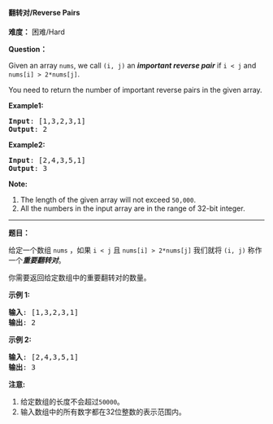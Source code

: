 #### 翻转对/Reverse Pairs
**难度：** 困难/Hard

**Question：** 

<p>Given an array <code>nums</code>, we call <code>(i, j)</code> an <b><i>important reverse pair</i></b> if <code>i &lt; j</code> and <code>nums[i] &gt; 2*nums[j]</code>.</p>

<p>You need to return the number of important reverse pairs in the given array.</p>

<p><b>Example1:</b>
<pre>
<b>Input</b>: [1,3,2,3,1]
<b>Output</b>: 2
</pre></p>

<p><b>Example2:</b>
<pre>
<b>Input</b>: [2,4,3,5,1]
<b>Output</b>: 3
</pre></p>

<p><b>Note:</b><br>
<ol>
<li>The length of the given array will not exceed <code>50,000</code>.</li>
<li>All the numbers in the input array are in the range of 32-bit integer.</li>
</ol>
</p>

------

**题目：** 
<p>给定一个数组&nbsp;<code>nums</code>&nbsp;，如果&nbsp;<code>i &lt; j</code>&nbsp;且&nbsp;<code>nums[i] &gt; 2*nums[j]</code>&nbsp;我们就将&nbsp;<code>(i, j)</code>&nbsp;称作一个<strong><em>重要翻转对</em></strong>。</p>

<p>你需要返回给定数组中的重要翻转对的数量。</p>

<p><strong>示例 1:</strong></p>

<pre>
<strong>输入</strong>: [1,3,2,3,1]
<strong>输出</strong>: 2
</pre>

<p><strong>示例 2:</strong></p>

<pre>
<strong>输入</strong>: [2,4,3,5,1]
<strong>输出</strong>: 3
</pre>

<p><strong>注意:</strong></p>

<ol>
	<li>给定数组的长度不会超过<code>50000</code>。</li>
	<li>输入数组中的所有数字都在32位整数的表示范围内。</li>
</ol>

